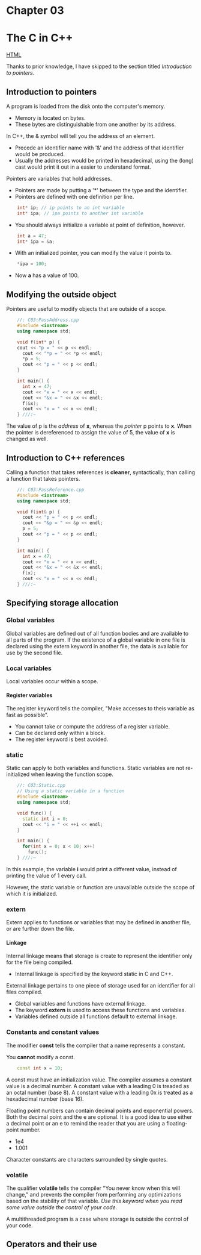 # Chapter 03
# The C in C++
[HTML](/home/tuturu/Books/TICPP/Lesson1/Chapter02.html)

Thanks to prior knowledge, I have skipped to the section titled *Introduction to pointers*.

## Introduction to pointers
A program is loaded from the disk onto the computer's memory.

- Memory is located on bytes.
- These bytes are distinguishable from one another by its address.

In C++, the & symbol will tell you the address of an element.

- Precede an identifier name with '&' and the address of that identifier would be produced.
- Usually the addresses would be printed in hexadecimal, using the \(long\) cast would print it out in a easier to understand format.

Pointers are variables that hold addresses.

- Pointers are made by putting a '*' between the type and the identifier.
- Pointers are defined with one definition per line.

```c++
	int* ip; // ip points to an int variable
	int* ipa; // ipa points to another int variable
```
- You should always initialize a variable at point of definition, however.

```c++
	int a = 47;
	int* ipa = &a;
```
- With an initialized pointer, you can modify the value it points to.

```c++
	*ipa = 100;
```
- Now **a** has a value of 100.

## Modifying the outside object
Pointers are useful to modify objects that are outside of a scope.
```c++
    //: C03:PassAddress.cpp
    #include <iostream>
    using namespace std;

    void f(int* p) {
    cout << "p = " << p << endl;
      cout << "*p = " << *p << endl;
      *p = 5;
      cout << "p = " << p << endl;
    }

    int main() {
      int x = 47;
      cout << "x = " << x << endl;
      cout << "&x = " << &x << endl;
      f(&x);
      cout << "x = " << x << endl;
    } ///:~
```
The value of p is the *address* of **x**, whereas the *pointer* p points to **x**. When the pointer is dereferenced to assign the value of 5, the value of **x** is changed as well.

## Introduction to C++ references
Calling a function that takes references is **cleaner**, syntactically, than calling a function that takes pointers.
```c++
    //: C03:PassReference.cpp
    #include <iostream>
    using namespace std;

    void f(int& p) {
      cout << "p = " << p << endl;
      cout << "&p = " << &p << endl;
      p = 5;
      cout << "p = " << p << endl;
    }

    int main() {
      int x = 47;
      cout << "x = " << x << endl;
      cout << "&x = " << &x << endl;
      f(x);
      cout << "x = " << x << endl;
    } ///:~
```
## Specifying storage allocation
### Global variables
Global variables are defined out of all function bodies and are available to all parts of the program. If the existence of a global variable in one file is declared using the extern keyword in another file, the data is available for use by the second file. 

### Local variables
Local variables occur within a scope.

#### Register variables
The register keyword tells the compiler, "Make accesses to theis variable as fast as possible".

 - You cannot take or compute the address of a register variable.
 - Can be declared only within a block.
 - The register keyword is best avoided.
 
### static
Static can apply to both variables and functions. Static variables are not re-initialized when leaving the function scope.

```c++
    //: C03:Static.cpp
    // Using a static variable in a function
    #include <iostream>
    using namespace std;

    void func() {
      static int i = 0;
      cout << "i = " << ++i << endl;
    }

    int main() {
      for(int x = 0; x < 10; x++)
        func();
    } ///:~
```

In this example, the variable **i** would print a different value, instead of printing the value of 1 every call.

However, the static variable or function are unavailable outside the scope of which it is initialized.

### extern
Extern applies to functions or variables that may be defined in another file, or are further down the file. 

#### Linkage
Internal linkage means that storage is create to represent the identifier only for the file being compiled.

- Internal linkage is specified by the keyword static in C and C++.

External linkage pertains to one piece of storage used for an identifier for all files compiled.

- Global variables and functions have external linkage.
- The keyword **extern** is used to access these functions and variables.
- Variables defined outside all functions default to external linkage.

### Constants and constant values
The modifier **const** tells the compiler that a name represents a constant. 

You **cannot** modify a const.

```c++
	const int x = 10;
```

A const must have an initialization value. The compiler assumes a constant value is a decimal number. A constant value with a leading 0 is treaded as an octal number (base 8). A constant value with a leading 0x is treated as a hexadecimal number (base 16). 

Floating point numbers can contain decimal points and exponential powers. Both the decimal point and the e are optional. It is a good idea to use either a decimal point or an e to remind the reader that you are using a floating-point number.

- 1e4
- 1.001

Character constants are characters surrounded by single quotes.

### volatile

The qualifier **volatile** tells the compiler "You never know when this will change," and prevents the compiler from performing any optimizations based on the stability of that variable. *Use this keyword when you read some value outside the control of your code.* 

A multithreaded program is a case where storage is outside the control of your code.

## Operators and their use 
